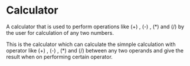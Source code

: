 # Calculator             
A calculator that is used to perform operations like (+) , (-) , (*) and (/) by the user for calculation of any two numbers.
                      
This is the calculator which can calculate the simnple calculation with operator like (+) , (-) , (*) and (/) between any
two operands and give the result when on performing certain operator.

